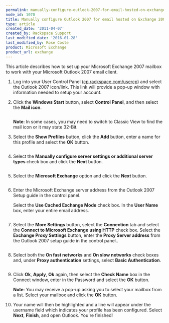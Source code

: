 ```yaml
---
permalink: manually-configure-outlook-2007-for-email-hosted-on-exchange-2007/
node_id: 1070
title: Manually configure Outlook 2007 for email hosted on Exchange 2007
type: article
created_date: '2011-04-07'
created_by: Rackspace Support
last_modified_date: '2016-01-28'
last_modified_by: Rose Coste
product: Microsoft Exchange
product_url: exchange
---
```


This article describes how to set up your
Microsoft Exchange 2007 mailbox
to work with your
Microsoft Outlook 2007 email client.

1.  Log into your User Control Panel
    ([cp.rackspace.com/usercp](http://cp.rackspace.com/usercp)) and
    select the Outlook 2007 icon/link. This link will provide a pop-up
    window with information needed to setup your account.

2.  Click the **Windows Start** button, select **Control Panel**,
    and then select the **Mail icon**.

    <img src="{% asset_path exchange/manually-configure-outlook-2007-for-email-hosted-on-exchange-2007/(E%26A)Outlook2010ExchangeTwo.png %}" alt="" />

    **Note**: In some cases, you may need to switch to Classic View to
    find the mail icon or it may state 32-Bit.

3.  Select the **Show Profiles** button, click the **Add** button,
    enter a name for this profile and select the **OK** button.

    <img src="{% asset_path exchange/manually-configure-outlook-2007-for-email-hosted-on-exchange-2007/(E%26A)Outlook2010Exchange4.png %}" alt="" />

4.  Select the **Manually configure server settings or additional server
    types** check box and click the **Next** button.

    <img src="{% asset_path exchange/manually-configure-outlook-2007-for-email-hosted-on-exchange-2007/(E%26A)Outlook2010Exchange50.png %}" alt="" />

5.  Select the **Microsoft Exchange** option and click
    the **Next** button.

    <img src="{% asset_path exchange/manually-configure-outlook-2007-for-email-hosted-on-exchange-2007/(E%26A)Outlook2010Exchange6.png %}" alt="" />

6.  Enter the Microsoft Exchange server address from the Outlook 2007
    Setup guide in the control panel.

    Select the **Use Cached Exchange Mode** check box.
    In the **User Name** box, enter your entire email address.

    <img src="{% asset_path exchange/manually-configure-outlook-2007-for-email-hosted-on-exchange-2007/(E%26A)Outlook2010Exchange7.png %}" alt="" />

7.  Select the **More Settings** button, select the **Connection** tab
    and select the **Connect to Microsoft Exchange** **using HTTP**
    check box. Select the **Exchange Proxy Settings** button, enter
    the **Proxy Server address** from the
    Outlook 2007 setup guide in the control panel..

    <img src="{% asset_path exchange/manually-configure-outlook-2007-for-email-hosted-on-exchange-2007/(E%26A)Outlook2010Exchange8.png %}" alt="" />

8.  Select both the **On fast networks** and **On slow networks** check
    boxes and, under **Proxy authentication** settings, select **Basic
    Authentication**.

    <img src="{% asset_path exchange/manually-configure-outlook-2007-for-email-hosted-on-exchange-2007/(E%26A)Outlook2010Exchange9.png %}" alt="" />

9.  Click **Ok**, **Apply**, **Ok** again, then select the **Check
    Name** box in the Connect window, enter in the Password and select
    the **OK** button.

    **Note**: You may receive a pop-up asking you to select your
    mailbox from a list. Select your mailbox and click the **OK** button.

10. Your name will then be highlighted and a line will appear under the
    username field which indicates your profile has been configured.
    Select **Next**, **Finish**, and open Outlook. You're finished!

    <img src="{% asset_path exchange/manually-configure-outlook-2007-for-email-hosted-on-exchange-2007/(E%26A)Outlook2010Exchange10.png %}" alt="" />
